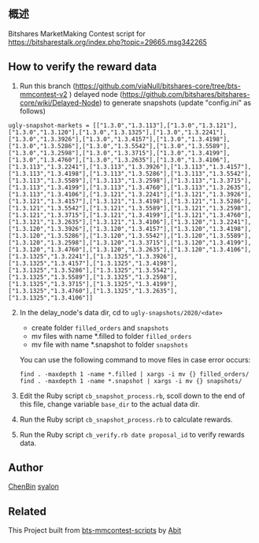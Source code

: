 
## 概述
Bitshares MarketMaking Contest script for  https://bitsharestalk.org/index.php?topic=29665.msg342265

## How to verify the reward data
1. Run this branch (https://github.com/viaNull/bitshares-core/tree/bts-mmcontest-v2 ) delayed node (https://github.com/bitshares/bitshares-core/wiki/Delayed-Node) to generate snapshots (update "config.ini" as follows)

`ugly-snapshot-markets = [["1.3.0","1.3.113"],["1.3.0","1.3.121"],["1.3.0","1.3.120"],["1.3.0","1.3.1325"],["1.3.0","1.3.2241"],["1.3.0","1.3.3926"],["1.3.0","1.3.4157"],["1.3.0","1.3.4198"],["1.3.0","1.3.5286"],["1.3.0","1.3.5542"],["1.3.0","1.3.5589"],["1.3.0","1.3.2598"],["1.3.0","1.3.3715"],["1.3.0","1.3.4199"],["1.3.0","1.3.4760"],["1.3.0","1.3.2635"],["1.3.0","1.3.4106"],["1.3.113","1.3.2241"],["1.3.113","1.3.3926"],["1.3.113","1.3.4157"],["1.3.113","1.3.4198"],["1.3.113","1.3.5286"],["1.3.113","1.3.5542"],["1.3.113","1.3.5589"],["1.3.113","1.3.2598"],["1.3.113","1.3.3715"],["1.3.113","1.3.4199"],["1.3.113","1.3.4760"],["1.3.113","1.3.2635"],["1.3.113","1.3.4106"],["1.3.121","1.3.2241"],["1.3.121","1.3.3926"],["1.3.121","1.3.4157"],["1.3.121","1.3.4198"],["1.3.121","1.3.5286"],["1.3.121","1.3.5542"],["1.3.121","1.3.5589"],["1.3.121","1.3.2598"],["1.3.121","1.3.3715"],["1.3.121","1.3.4199"],["1.3.121","1.3.4760"],["1.3.121","1.3.2635"],["1.3.121","1.3.4106"],["1.3.120","1.3.2241"],["1.3.120","1.3.3926"],["1.3.120","1.3.4157"],["1.3.120","1.3.4198"],["1.3.120","1.3.5286"],["1.3.120","1.3.5542"],["1.3.120","1.3.5589"],["1.3.120","1.3.2598"],["1.3.120","1.3.3715"],["1.3.120","1.3.4199"],["1.3.120","1.3.4760"],["1.3.120","1.3.2635"],["1.3.120","1.3.4106"],["1.3.1325","1.3.2241"],["1.3.1325","1.3.3926"],["1.3.1325","1.3.4157"],["1.3.1325","1.3.4198"],["1.3.1325","1.3.5286"],["1.3.1325","1.3.5542"],["1.3.1325","1.3.5589"],["1.3.1325","1.3.2598"],["1.3.1325","1.3.3715"],["1.3.1325","1.3.4199"],["1.3.1325","1.3.4760"],["1.3.1325","1.3.2635"],["1.3.1325","1.3.4106"]]`

2. In the delay_node's data dir, cd to `ugly-snapshots/2020/<date>`
    - create folder `filled_orders` and `snapshots`
    - mv files with name \*.filled to folder `filled_orders`
    - mv file with name \*.snapshot to folder `snapshots`
    
    You can use the following command to move files in case error occurs:
  
    ```
    find . -maxdepth 1 -name *.filled | xargs -i mv {} filled_orders/
    find . -maxdepth 1 -name *.snapshot | xargs -i mv {} snapshots/
    ```

3. Edit the Ruby script `cb_snapshot_process.rb`, scoll down to the end of this file, change variable `base_dir` to the actual data dir.

4. Run the Ruby script `cb_snapshot_process.rb` to calculate rewards.

5. Run the Ruby script `cb_verify.rb date proposal_id` to verify rewards data.

## Author

[ChenBin](!https://github.com/Chen188)
[syalon](https://github.com/syalon)

## Related

This Project built from [bts-mmcontest-scripts](https://github.com/abitmore/bts-mmcontest-scripts) by [Abit](https://github.com/abitmore)

